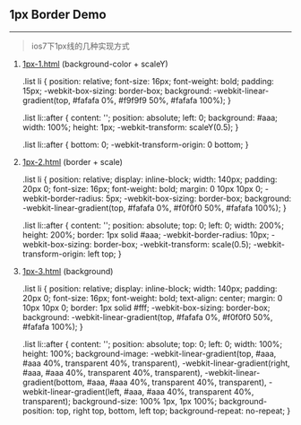 ## 1px Border Demo ##

---

> ios7下1px线的几种实现方式

1. [1px-1.html](http://songxc.github.io/1px/1px-1.html '1px Border Demo') (background-color + scaleY)

    .list li {
    	position: relative;
    	font-size: 16px;
    	font-weight: bold;
    	padding: 15px;
    	-webkit-box-sizing: border-box;
    	background: -webkit-linear-gradient(top, #fafafa 0%, #f9f9f9 50%, #fafafa 100%);
    }

    .list li::after {
		content: '';
		position: absolute;
		left: 0;
		background: #aaa;
		width: 100%;
		height: 1px;
		-webkit-transform: scaleY(0.5);
    }

    .list li::after {
    	bottom: 0;
    	-webkit-transform-origin: 0 bottom;
    }

2. [1px-2.html](http://songxc.github.io/1px/1px-2.html '1px Border Demo') (border + scale)
	
	.list li {
    	position: relative;
        display: inline-block;
        width: 140px;
        padding: 20px 0;
        font-size: 16px;
        font-weight: bold;
        margin: 0 10px 10px 0;
        -webkit-border-radius: 5px;
    	-webkit-box-sizing: border-box;
    	background: -webkit-linear-gradient(top, #fafafa 0%, #f0f0f0 50%, #fafafa 100%);
    }

    .list li::after {
		content: '';
        position: absolute;
        top: 0;
        left: 0;
        width: 200%;
        height: 200%;
        border: 1px solid #aaa;
        -webkit-border-radius: 10px;
        -webkit-box-sizing: border-box;
        -webkit-transform: scale(0.5);
        -webkit-transform-origin: left top;
    }

3. [1px-3.html](http://songxc.github.io/1px/1px-3.html '1px Border Demo') (background)

	.list li {
    	position: relative;
        display: inline-block;
        width: 140px;
        padding: 20px 0;
        font-size: 16px;
        font-weight: bold;
        text-align: center;
        margin: 0 10px 10px 0;
        border: 1px solid #fff;
    	-webkit-box-sizing: border-box;
    	background: -webkit-linear-gradient(top, #fafafa 0%, #f0f0f0 50%, #fafafa 100%);
    }

    .list li::after {
        content: '';
        position: absolute;
        top: 0;
        left: 0;
        width: 100%;
        height: 100%;
        background-image: -webkit-linear-gradient(top, #aaa, #aaa 40%, transparent 40%, transparent),
            -webkit-linear-gradient(right, #aaa, #aaa 40%, transparent 40%, transparent),
            -webkit-linear-gradient(bottom, #aaa, #aaa 40%, transparent 40%, transparent),
            -webkit-linear-gradient(left, #aaa, #aaa 40%, transparent 40%, transparent);
        background-size: 100% 1px, 1px 100%;
        background-position: top, right top, bottom, left top;
        background-repeat: no-repeat;
    }
